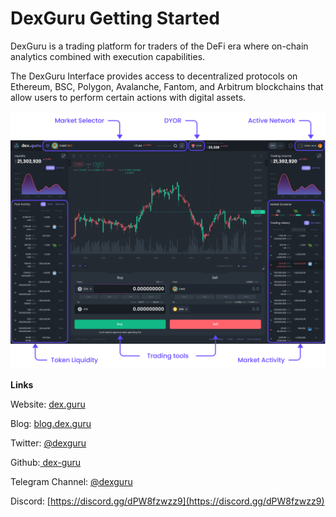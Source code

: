 # DexGuru Getting Started

DexGuru is a  trading platform for traders of the DeFi era where on-chain analytics combined with execution capabilities.&#x20;

The DexGuru Interface provides access to decentralized protocols on Ethereum, BSC, Polygon, Avalanche, Fantom, and Arbitrum blockchains that allow users to perform certain actions with digital assets.

![](.gitbook/assets/dexguru-getting-started.png)



**Links**

Website: [dex.guru](https://dex.guru)&#x20;

Blog: [blog.dex.guru](https://blog.dex.guru)

Twitter: [@dexguru](https://twitter.com/dexguru)&#x20;

Github:[ dex-guru](https://github.com/dex-guru/)

Telegram Channel: [@dexguru ](https://t.me/dexguru)&#x20;

Discord: [https://discord.gg/dPW8fzwzz9](https://discord.gg/dPW8fzwzz9)
